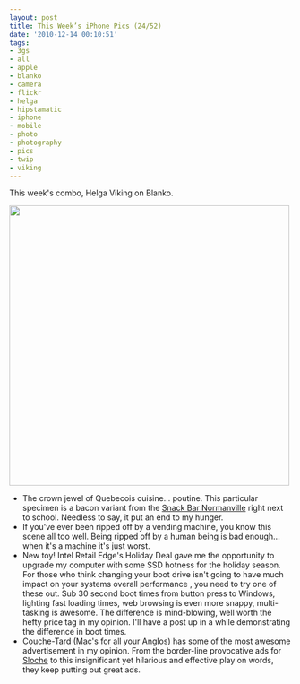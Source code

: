 ```yaml
---
layout: post
title: This Week’s iPhone Pics (24/52)
date: '2010-12-14 00:10:51'
tags:
- 3gs
- all
- apple
- blanko
- camera
- flickr
- helga
- hipstamatic
- iphone
- mobile
- photo
- photography
- pics
- twip
- viking
---
```


This week's combo, Helga Viking on Blanko.

<a href="http://www.flickr.com/photos/maximerousseau/5258663954/"><img alt="" src="http://farm6.static.flickr.com/5130/5258663954_947be0fc68.jpg" class="aligncenter" width="500" height="500" /></a>
<ul>
	<li>The crown jewel of Quebecois cuisine... poutine. This particular specimen is a bacon variant from the <a href="http://foursquare.com/venue/1418061">Snack Bar Normanville</a> right next to school. Needless to say, it put an end to my hunger. </li>
	<li>If you've ever been ripped off by a vending machine, you know this scene all too well. Being ripped off by a human being is bad enough... when it's a machine it's just worst.</li>
	<li>New toy! Intel Retail Edge's Holiday Deal gave me the opportunity to upgrade my computer with some SSD hotness for the holiday season. For those who think changing your boot drive isn't going to have much impact on your systems overall performance , you need to try one of these out. Sub 30 second boot times from button press to Windows, lighting fast loading times, web browsing is even more snappy, multi-tasking is awesome. The difference is mind-blowing, well worth the hefty price tag in my opinion. I'll have a post up in a while demonstrating the difference in boot times.</li>
	<li>Couche-Tard (Mac's for all your Anglos) has some of the most awesome advertisement in my opinion. From the border-line provocative ads for <a href="http://www.sloche.com/">Sloche</a> to this insignificant yet hilarious and effective play on words, they keep putting out great ads. </li>
</ul>



